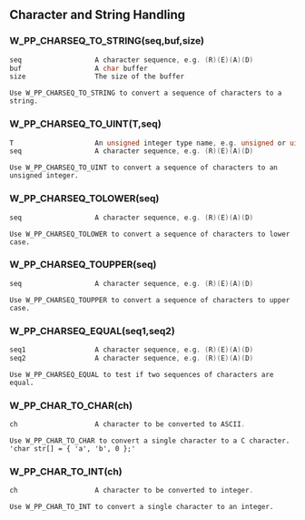 ## Character and String Handling
    
### W_PP_CHARSEQ_TO_STRING(seq,buf,size)
```C
seq                  A character sequence, e.g. (R)(E)(A)(D)
buf                  A char buffer
size                 The size of the buffer
```
    Use W_PP_CHARSEQ_TO_STRING to convert a sequence of characters to a string.
    
### W_PP_CHARSEQ_TO_UINT(T,seq)
```C
T                    An unsigned integer type name, e.g. unsigned or uint64_t
seq                  A character sequence, e.g. (R)(E)(A)(D)
```
    Use W_PP_CHARSEQ_TO_UINT to convert a sequence of characters to an unsigned integer.
    
### W_PP_CHARSEQ_TOLOWER(seq)
```C
seq                  A character sequence, e.g. (R)(E)(A)(D)
```
    Use W_PP_CHARSEQ_TOLOWER to convert a sequence of characters to lower case.
    
### W_PP_CHARSEQ_TOUPPER(seq)
```C
seq                  A character sequence, e.g. (R)(E)(A)(D)
```
    Use W_PP_CHARSEQ_TOUPPER to convert a sequence of characters to upper case.
    
### W_PP_CHARSEQ_EQUAL(seq1,seq2)
```C
seq1                 A character sequence, e.g. (R)(E)(A)(D)
seq2                 A character sequence, e.g. (R)(E)(A)(D)
```
    Use W_PP_CHARSEQ_EQUAL to test if two sequences of characters are equal.
    
### W_PP_CHAR_TO_CHAR(ch)
```C
ch                   A character to be converted to ASCII.
```
    Use W_PP_CHAR_TO_CHAR to convert a single character to a C character.
    'char str[] = { 'a', 'b', 0 };'
    
### W_PP_CHAR_TO_INT(ch)
```C
ch                   A character to be converted to integer.
```
    Use W_PP_CHAR_TO_INT to convert a single character to an integer.
